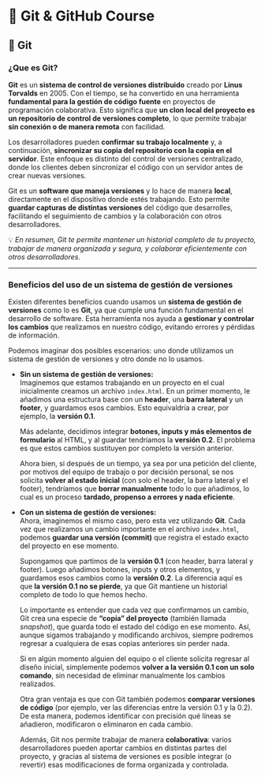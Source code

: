 # 🐙 Git & GitHub Course

## 🔹 Git

### ¿Que es Git?

**Git** es un **sistema de control de versiones distribuido** creado por **Linus Torvalds** en 2005. Con el tiempo, se ha convertido en una herramienta **fundamental para la gestión de código fuente** en proyectos de programación colaborativa. Esto significa que **un clon local del proyecto es un repositorio de control de versiones completo**, lo que permite trabajar **sin conexión o de manera remota** con facilidad.  

Los desarrolladores pueden **confirmar su trabajo localmente** y, a continuación, **sincronizar su copia del repositorio con la copia en el servidor**. Este enfoque es distinto del control de versiones centralizado, donde los clientes deben sincronizar el código con un servidor antes de crear nuevas versiones.  

Git es un **software que maneja versiones** y lo hace de manera **local**, directamente en el dispositivo donde estés trabajando. Esto permite **guardar capturas de distintas versiones** del código que desarrolles, facilitando el seguimiento de cambios y la colaboración con otros desarrolladores.  

💡 *En resumen, Git te permite mantener un historial completo de tu proyecto, trabajar de manera organizada y segura, y colaborar eficientemente con otros desarrolladores.*

---

### Beneficios del uso de un sistema de gestión de versiones

Existen diferentes beneficios cuando usamos un **sistema de gestión de versiones** como lo es **Git**, ya que cumple una función fundamental en el desarrollo de software. Esta herramienta nos ayuda a **gestionar y controlar los cambios** que realizamos en nuestro código, evitando errores y pérdidas de información.  

Podemos imaginar dos posibles escenarios: uno donde utilizamos un sistema de gestión de versiones y otro donde no lo usamos.  

- **Sin un sistema de gestión de versiones:**  
  Imaginemos que estamos trabajando en un proyecto en el cual inicialmente creamos un archivo `index.html`. En un primer momento, le añadimos una estructura base con un **header**, una **barra lateral** y un **footer**, y guardamos esos cambios. Esto equivaldría a crear, por ejemplo, la **versión 0.1**.  

  Más adelante, decidimos integrar **botones, inputs y más elementos de formulario** al HTML, y al guardar tendríamos la **versión 0.2**. El problema es que estos cambios sustituyen por completo la versión anterior.  

  Ahora bien, si después de un tiempo, ya sea por una petición del cliente, por motivos del equipo de trabajo o por decisión personal, se nos solicita **volver al estado inicial** (con solo el header, la barra lateral y el footer), tendríamos que **borrar manualmente** todo lo que añadimos, lo cual es un proceso **tardado, propenso a errores y nada eficiente**.  

- **Con un sistema de gestión de versiones:**  
  Ahora, imaginemos el mismo caso, pero esta vez utilizando **Git**. Cada vez que realizamos un cambio importante en el archivo `index.html`, podemos **guardar una versión (commit)** que registra el estado exacto del proyecto en ese momento.  

  Supongamos que partimos de la **versión 0.1** (con header, barra lateral y footer). Luego añadimos botones, inputs y otros elementos, y guardamos esos cambios como la **versión 0.2**. La diferencia aquí es que **la versión 0.1 no se pierde**, ya que Git mantiene un historial completo de todo lo que hemos hecho.  

  Lo importante es entender que cada vez que confirmamos un cambio, Git crea una especie de **“copia” del proyecto** (también llamada *snapshot*), que guarda todo el estado del código en ese momento. Así, aunque sigamos trabajando y modificando archivos, siempre podremos regresar a cualquiera de esas copias anteriores sin perder nada.  

  Si en algún momento alguien del equipo o el cliente solicita regresar al diseño inicial, simplemente podemos **volver a la versión 0.1 con un solo comando**, sin necesidad de eliminar manualmente los cambios realizados.  

  Otra gran ventaja es que con Git también podemos **comparar versiones de código** (por ejemplo, ver las diferencias entre la versión 0.1 y la 0.2). De esta manera, podemos identificar con precisión qué líneas se añadieron, modificaron o eliminaron en cada cambio.  

  Además, Git nos permite trabajar de manera **colaborativa**: varios desarrolladores pueden aportar cambios en distintas partes del proyecto, y gracias al sistema de versiones es posible integrar (o revertir) esas modificaciones de forma organizada y controlada.  
